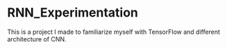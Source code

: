 # RNN_Experimentation
This is a project I made to familiarize myself with TensorFlow and different architecture of CNN.
